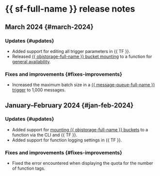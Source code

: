 # {{ sf-full-name }} release notes

## March 2024 {#march-2024}

### Updates {#updates}

* Added support for editing all trigger parameters in {{ TF }}.
* Released [{{ objstorage-full-name }} bucket mounting](concepts/mounting.md) to a function for [general availability](../overview/concepts/launch-stages.md).

### Fixes and improvements {#fixes-improvements}

* Increased the maximum batch size in a [{{ message-queue-full-name }} trigger](concepts/trigger/ymq-trigger.md) to 1,000 messages.

## January–February 2024 {#jan-feb-2024}

### Updates {#updates}

* Added support for [mounting {{ objstorage-full-name }} buckets](concepts/mounting.md) to a function via the CLI and {{ TF }}.
* Added support for function logging settings in {{ TF }}.

### Fixes and improvements {#fixes-improvements}

* Fixed the error encountered when displaying the quota for the number of function tags.
